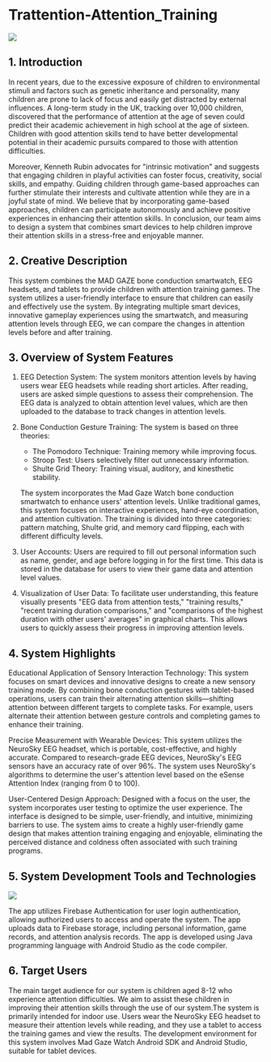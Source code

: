 # Trattention-Attention_Training

![](https://imgur.com/PtP6Lva.jpg)

## 1. Introduction
In recent years, due to the excessive exposure of children to environmental stimuli and factors such as genetic inheritance and personality, many children are prone to lack of focus and easily get distracted by external influences. A long-term study in the UK, tracking over 10,000 children, discovered that the performance of attention at the age of seven could predict their academic achievement in high school at the age of sixteen. Children with good attention skills tend to have better developmental potential in their academic pursuits compared to those with attention difficulties.

Moreover, Kenneth Rubin advocates for "intrinsic motivation" and suggests that engaging children in playful activities can foster focus, creativity, social skills, and empathy. Guiding children through game-based approaches can further stimulate their interests and cultivate attention while they are in a joyful state of mind. We believe that by incorporating game-based approaches, children can participate autonomously and achieve positive experiences in enhancing their attention skills. In conclusion, our team aims to design a system that combines smart devices to help children improve their attention skills in a stress-free and enjoyable manner.

## 2. Creative Description
This system combines the MAD GAZE bone conduction smartwatch, EEG headsets, and tablets to provide children with attention training games. The system utilizes a user-friendly interface to ensure that children can easily and effectively use the system. By integrating multiple smart devices, innovative gameplay experiences using the smartwatch, and measuring attention levels through EEG, we can compare the changes in attention levels before and after training.

## 3. Overview of System Features

1. EEG Detection System:
   The system monitors attention levels by having users wear EEG headsets while reading short articles. After reading, users are asked simple questions to assess their comprehension. The EEG data is analyzed to obtain attention level values, which are then uploaded to the database to track changes in attention levels.

2. Bone Conduction Gesture Training:
   The system is based on three theories:
   - The Pomodoro Technique: Training memory while improving focus.
   - Stroop Test: Users selectively filter out unnecessary information.
   - Shulte Grid Theory: Training visual, auditory, and kinesthetic stability.

   The system incorporates the Mad Gaze Watch bone conduction smartwatch to enhance users' attention levels. Unlike traditional games, this system focuses on interactive experiences, hand-eye coordination, and attention cultivation. The training is divided into three categories: pattern matching, Shulte grid, and memory card flipping, each with different difficulty levels.

3. User Accounts:
   Users are required to fill out personal information such as name, gender, and age before logging in for the first time. This data is stored in the database for users to view their game data and attention level values.

4. Visualization of User Data:
   To facilitate user understanding, this feature visually presents "EEG data from attention tests," "training results," "recent training duration comparisons," and "comparisons of the highest duration with other users' averages" in graphical charts. This allows users to quickly assess their progress in improving attention levels.

## 4. System Highlights
Educational Application of Sensory Interaction Technology:
This system focuses on smart devices and innovative designs to create a new sensory training mode. By combining bone conduction gestures with tablet-based operations, users can train their alternating attention skills—shifting attention between different targets to complete tasks. For example, users alternate their attention between gesture controls and completing games to enhance their training.

Precise Measurement with Wearable Devices:
This system utilizes the NeuroSky EEG headset, which is portable, cost-effective, and highly accurate. Compared to research-grade EEG devices, NeuroSky's EEG sensors have an accuracy rate of over 96%. The system uses NeuroSky's algorithms to determine the user's attention level based on the eSense Attention Index (ranging from 0 to 100).

User-Centered Design Approach:
Designed with a focus on the user, the system incorporates user testing to optimize the user experience. The interface is designed to be simple, user-friendly, and intuitive, minimizing barriers to use. The system aims to create a highly user-friendly game design that makes attention training engaging and enjoyable, eliminating the perceived distance and coldness often associated with such training programs.

## 5. System Development Tools and Technologies

![](https://imgur.com/tLAQJ2p.jpg)

The app utilizes Firebase Authentication for user login authentication, allowing authorized users to access and operate the system. The app uploads data to Firebase storage, including personal information, game records, and attention analysis records. The app is developed using Java programming language with Android Studio as the code compiler.

## 6. Target Users
The main target audience for our system is children aged 8-12 who experience attention difficulties. We aim to assist these children in improving their attention skills through the use of our system.The system is primarily intended for indoor use. Users wear the NeuroSky EEG headset to measure their attention levels while reading, and they use a tablet to access the training games and view the results. The development environment for this system involves Mad Gaze Watch Android SDK and Android Studio, suitable for tablet devices.
